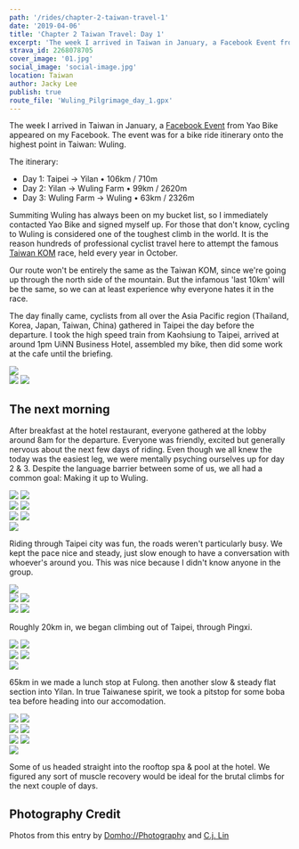 ```yaml
---
path: '/rides/chapter-2-taiwan-travel-1'
date: '2019-04-06'
title: 'Chapter 2 Taiwan Travel: Day 1'
excerpt: 'The week I arrived in Taiwan in January, a Facebook Event from Yao Bike appeared on my Facebook. The event was for a bike ride itinerary onto the highest point in Taiwan: Wuling.'
strava_id: 2268078705
cover_image: '01.jpg'
social_image: 'social-image.jpg'
location: Taiwan
author: Jacky Lee
publish: true
route_file: 'Wuling_Pilgrimage_day_1.gpx'
---
```


The week I arrived in Taiwan in January, a [Facebook Event](<[https://link](https://www.facebook.com/events/315813365694649)>) from Yao Bike appeared on my Facebook. The event was for a bike ride itinerary onto the highest point in Taiwan: Wuling.

The itinerary:

- Day 1: Taipei → Yilan • 106km / 710m
- Day 2: Yilan → Wuling Farm • 99km / 2620m
- Day 3: Wuling Farm → Wuling • 63km / 2326m

Summiting Wuling has always been on my bucket list, so I immediately contacted Yao Bike and signed myself up. For those that don't know, cycling to Wuling is considered one of the toughest climb in the world. It is the reason hundreds of professional cyclist travel here to attempt the famous [Taiwan KOM](https://www.youtube.com/watch?v=Sxfd2xzlM6k) race, held every year in October.

Our route won't be entirely the same as the Taiwan KOM, since we're going up through the north side of the mountain. But the infamous 'last 10km' will be the same, so we can at least experience why everyone hates it in the race.

The day finally came, cyclists from all over the Asia Pacific region (Thailand, Korea, Japan, Taiwan, China) gathered in Taipei the day before the departure. I took the high speed train from Kaohsiung to Taipei, arrived at around 1pm <marker-link lat='25.089801' lng='121.518402' label='A' zoom='16'>UiNN Business Hotel</marker-link>, assembled my bike, then did some work at the cafe until the briefing.

<div class='c-photo-cluster'>
<image-zoom caption="There were around 30 riders that came from all over the Asia Pacific Region. I admit I was envious of everyone's slick Chapter 2 bikes."><img src='03.jpg'/></image-zoom>
<div class='flex'>
<image-zoom caption="Name tags and feed bag were handed out to everyone at the start of the briefing."><img src='04.jpg'/></image-zoom>
<image-zoom caption="Yao from Yao Bike carefully briefed everyone on the 268km / 5600m elevation gain itinerary for the next 3 days. Everyone was 'stoked!'."><img src='02.jpg'/></image-zoom>
</div>
</div>

## The next morning

After breakfast at the hotel restaurant, everyone gathered at the lobby around 8am for the departure. Everyone was friendly, excited but generally nervous about the next few days of riding. Even though we all knew the today was the easiest leg, we were mentally psyching ourselves up for day 2 & 3. Despite the language barrier between some of us, we all had a common goal: Making it up to Wuling.

<div class='c-photo-cluster'>
<div class='flex'>
<image-zoom ><img src='Chapter2_TW_day2_02.jpg'/></image-zoom>
<image-zoom ><img src='Chapter2_TW_day2_16.jpg'/></image-zoom>
</div>
<div class='flex'>
<image-zoom ><img src='Chapter2_TW_day2_03.jpg'/></image-zoom>
<image-zoom ><img src='Chapter2_TW_day2_05.jpg'/></image-zoom>
</div>
<div class='flex'>
<image-zoom ><img src='Chapter2_TW_day2_07.jpg'/></image-zoom>
<image-zoom ><img src='Chapter2_TW_day2_13.jpg'/></image-zoom>
</div>
<image-zoom caption="30 riders from all over the world. We spoke different languages, had different background, but all shared the same goal - to conquer Wuling."><img src='Chapter2_TW_day2_14.jpg'/></image-zoom>
</div>

Riding through Taipei city was fun, the roads weren't particularly busy. We kept the pace nice and steady, just slow enough to have a conversation with whoever's around you. This was nice because I didn't know anyone in the group.

<div class='c-photo-cluster'>
<div class='flex'>
<image-zoom ><img src='Chapter2_TW_day2_17.jpg'/></image-zoom>
</div>
<div class='flex'>
<image-zoom ><img src='Chapter2_TW_day2_20.jpg'/></image-zoom>
<image-zoom ><img src='Chapter2_TW_day2_21.jpg'/></image-zoom>
</div>
<div class='flex'>
<image-zoom ><img src='Chapter2_TW_day2_23.jpg'/></image-zoom>
<image-zoom ><img src='rolling-taipei.jpg'/></image-zoom>
</div>
</div>

Roughly 20km in, we began climbing out of Taipei, through Pingxi.

<div class='c-photo-cluster'>
<div class='flex'>
<image-zoom ><img src='Chapter2_TW_day2_27.jpg'/></image-zoom>
<image-zoom ><img src='Chapter2_TW_day2_37.jpg'/></image-zoom>
</div>
<div class='flex'>
<image-zoom ><img src='Chapter2_TW_day2_41.jpg'/></image-zoom>
<image-zoom ><img src='Chapter2_TW_day2_42.jpg'/></image-zoom>
</div>
<image-zoom ><img src='Chapter2_TW_day2_46.jpg'/></image-zoom>
</div>

65km in we made a lunch stop at Fulong. then another slow & steady flat section into Yilan. In true Taiwanese spirit, we took a pitstop for some boba tea before heading into our accomodation.

<div class='c-photo-cluster'>
<div class='flex'>
<image-zoom ><img src='Chapter2_TW_day2_51.jpg'/></image-zoom>
<image-zoom ><img src='Chapter2_TW_day2_71.jpg'/></image-zoom>
</div>
<div class='flex'>
<image-zoom ><img src='Chapter2_TW_day2_58.jpg'/></image-zoom>
<image-zoom ><img src='Chapter2_TW_day2_60.jpg'/></image-zoom>
</div>
<div class='flex'>
<image-zoom ><img src='Chapter2_TW_day2_64.jpg'/></image-zoom>
<image-zoom ><img src='Chapter2_TW_day2_65.jpg'/></image-zoom>
</div>
<image-zoom caption='Boba stop is a must for any rides in Taiwan.'><img src='Chapter2_TW_day2_67.jpg'/></image-zoom>
</div>

Some of us headed straight into the rooftop spa & pool at the hotel. We figured any sort of muscle recovery would be ideal for the brutal climbs for the next couple of days.

## Photography Credit

Photos from this entry by [Domho://Photography](https://www.facebook.com/domhosports) and [C.j. Lin](https://www.facebook.com/chunju.lin.315)
